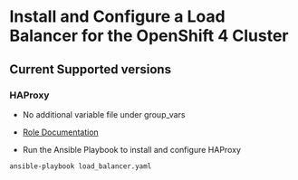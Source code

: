 # Install and Configure a Load Balancer for the OpenShift 4 Cluster

## Current Supported versions

### HAProxy

 - No additional variable file under group_vars

 - [Role Documentation](https://github.com/dmc5179/openshift4-disconnected/blob/master/playbooks/roles/haproxy/README.md)

 - Run the Ansible Playbook to install and configure HAProxy
 ```
 ansible-playbook load_balancer.yaml
 ```
